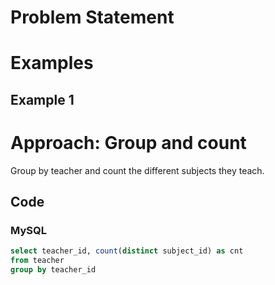 # Problem Statement

# Examples
## Example 1

# Approach: Group and count
Group by teacher and count the different subjects they teach.
## Code
### MySQL
```sql
select teacher_id, count(distinct subject_id) as cnt
from teacher
group by teacher_id
```